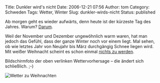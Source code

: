 Title: Dunkler wird's nicht
Date: 2006-12-21 07:56
Author: tom
Category: Schweden
Tags: Wetter, Winter
Slug: dunkler-wirds-nicht
Status: published

Ab morgen geht es wieder aufwärts, denn heute ist der kürzeste Tag des
Jahres. Warum?
[Darum](http://www.fiket.de/2006/11/04/schatten-und-licht/).

Weil der November und Dezember ungewöhnlich warm waren, hat man jedoch
das Gefühl, dass der ganze Winter noch vor einem liegt. Mal sehen, ob
wie letztes Jahr von Neujahr bis März durchgängig Schnee liegen wird.
Mit weißer Weihnacht scheint es schon einmal [nichts zu
werden](http://www.smhi.se/weather/natvader/ntv_landvader.html?placeId=10010203080).

<!--more-->

Bildschirmfoto der oben verlinken Wettervorhersage – die ändert sich
schließlich. ;-)

![Wetter zu
Weihnachten](/pic/julvader.png "Wetter zu Weihnachten")

